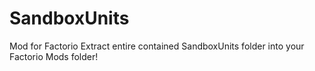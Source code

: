 SandboxUnits
============

Mod for Factorio
Extract entire contained SandboxUnits folder into your Factorio Mods folder!
